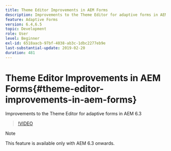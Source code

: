 ```yaml
---
title: Theme Editor Improvements in AEM Forms
description: Improvements to the Theme Editor for adaptive forms in AEM 6.3
feature: Adaptive Forms
version: 6.4,6.5
topic: Development
role: User
level: Beginner
exl-id: 6518aacb-97bf-4038-ab3c-1dbc2277eb9e
last-substantial-update: 2019-02-20
duration: 481
---
```

# Theme Editor Improvements in AEM Forms{#theme-editor-improvements-in-aem-forms}

Improvements to the Theme Editor for adaptive forms in AEM 6.3

>[!VIDEO](https://video.tv.adobe.com/v/19497?quality=12&learn=on)

>[!NOTE]
>
>This feature is available only with AEM 6.3 onwards.

